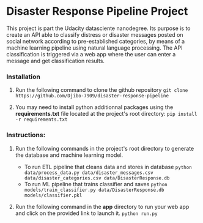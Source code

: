 # Disaster Response Pipeline Project

This project is part the Udacity datasciente nanodegree. 
Its purpose is to create an API able to classify distress or disaster messages posted on social network according to pre-established categories, by means of a machine learning pipeline using natural language processing.
The API classification is triggered via a web app where the user can enter a message and get classification results. 


### Installation

1. Run the following command to clone the github repository 
    `git clone https://github.com/Djibo-7909/disaster-response-pipeline`

2. You may need to install python additionnal packages using the **requirements.txt** file located at the project's root directory: 
    `pip install -r requirements.txt`

### Instructions:
1. Run the following commands in the project's root directory to generate the database and machine learning model.

    - To run ETL pipeline that cleans data and stores in database
        `python data/process_data.py data/disaster_messages.csv data/disaster_categories.csv data/DisasterResponse.db`
    - To run ML pipeline that trains classifier and saves
        `python models/train_classifier.py data/DisasterResponse.db models/classifier.pkl`

2. Run the following command in the **app** directory to run your web app and click on the provided link to launch it.
    `python run.py`


